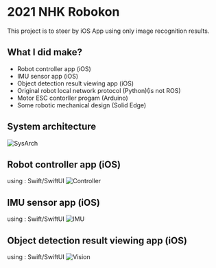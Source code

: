 # 2021 NHK Robokon 
This project is to steer by iOS App using only image recognition results.

## What I did make?
- Robot controller app (iOS)
- IMU sensor app (iOS)
- Object detection result viewing app (iOS)
- Original robot local network protocol (Python)(is not ROS)
- Motor ESC contorller progam (Arduino)
- Some robotic mechanical design (Solid Edge)

## System architecture
![SysArch](https://user-images.githubusercontent.com/53041471/174505594-b5080ec8-a9db-469e-a45b-7efadd058075.png)

## Robot controller app (iOS)
using : Swift/SwiftUI
![Controller](https://user-images.githubusercontent.com/53041471/173721910-1724c59b-f6ff-4e2f-9582-f582dc8940be.png)

## IMU sensor app (iOS)
using : Swift/SwiftUI
![IMU](https://user-images.githubusercontent.com/53041471/173728965-f87b90ce-7236-41d4-8955-943c3c758e1c.png)

## Object detection result viewing app (iOS)
using : Swift/SwiftUI
![Vision](https://user-images.githubusercontent.com/53041471/173729043-ed10fc09-9a9d-4e1d-a3b5-dc5797461307.png)

